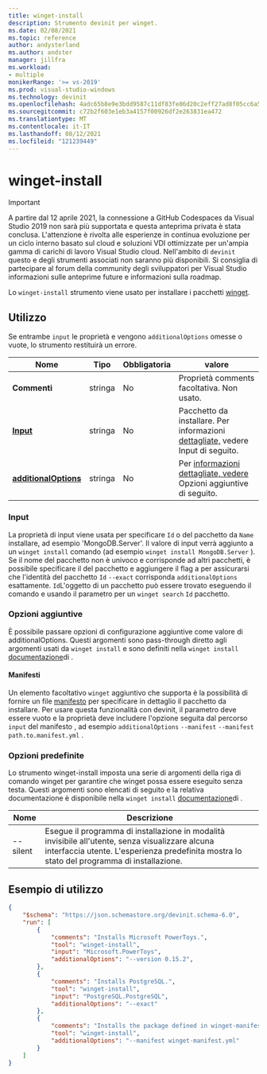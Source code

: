 ```yaml
---
title: winget-install
description: Strumento devinit per winget.
ms.date: 02/08/2021
ms.topic: reference
author: andysterland
ms.author: andster
manager: jillfra
ms.workload:
- multiple
monikerRange: '>= vs-2019'
ms.prod: visual-studio-windows
ms.technology: devinit
ms.openlocfilehash: 4adc65b8e9e3bdd9587c11df83fe86d20c2eff27ad8f05cc6a510e539eddd920
ms.sourcegitcommit: c72b2f603e1eb3a4157f00926df2e263831ea472
ms.translationtype: MT
ms.contentlocale: it-IT
ms.lasthandoff: 08/12/2021
ms.locfileid: "121239449"
---
```

# <a name="winget-install"></a>winget-install

> [!IMPORTANT]
> A partire dal 12 aprile 2021, la connessione a GitHub Codespaces da Visual Studio 2019 non sarà più supportata e questa anteprima privata è stata conclusa. L'attenzione è rivolta alle esperienze in continua evoluzione per un ciclo interno basato sul cloud e soluzioni VDI ottimizzate per un'ampia gamma di carichi di lavoro Visual Studio cloud. Nell'ambito di `devinit` questo e degli strumenti associati non saranno più disponibili. Si consiglia di partecipare al forum della community degli sviluppatori per Visual Studio informazioni sulle anteprime future e informazioni sulla roadmap.

Lo `winget-install` strumento viene usato per installare i pacchetti [winget](https://docs.microsoft.com/windows/package-manager/winget/).

## <a name="usage"></a>Utilizzo

Se entrambe `input` le proprietà e vengono `additionalOptions` omesse o vuote, lo strumento restituirà un errore.

| Nome                                         | Tipo   | Obbligatoria | valore                                                                             |
|----------------------------------------------|--------|----------|-----------------------------------------------------------------------------------|
| **Commenti**                                 | stringa | No       | Proprietà comments facoltativa. Non usato.                                             |
| [**Input**](#input)                          | stringa | No       | Pacchetto da installare. Per informazioni [dettagliate,](#input) vedere Input di seguito.                    |
| [**additionalOptions**](#additional-options) | stringa | No       | Per [informazioni dettagliate, vedere](#additional-options) Opzioni aggiuntive di seguito.                  |

### <a name="input"></a>Input

La proprietà di input viene usata per specificare `Id` o del pacchetto da `Name` installare, ad esempio 'MongoDB.Server'. Il valore di input verrà aggiunto a un `winget install` comando (ad esempio `winget install MongoDB.Server` ). Se il nome del pacchetto non è univoco e corrisponde ad altri pacchetti, è possibile specificare il del pacchetto e aggiungere il flag a per assicurarsi che l'identità del pacchetto `Id` `--exact` corrisponda `additionalOptions` esattamente. `Id`L'oggetto di un pacchetto può essere trovato eseguendo il comando e usando il parametro per un `winget search` `Id` pacchetto.  

### <a name="additional-options"></a>Opzioni aggiuntive

È possibile passare opzioni di configurazione aggiuntive come valore di additionalOptions. Questi argomenti sono pass-through diretto agli argomenti usati da `winget install` e sono definiti nella `winget install` [documentazione](https://docs.microsoft.com/windows/package-manager/winget/install)di .

#### <a name="manifests"></a>Manifesti

Un elemento facoltativo `winget` aggiuntivo che supporta è la possibilità di fornire un file [manifesto](https://docs.microsoft.com/windows/package-manager/winget/install#local-install) per specificare in dettaglio il pacchetto da installare. Per usare questa funzionalità con devinit, il parametro deve essere vuoto e la proprietà deve includere l'opzione seguita dal percorso `input` del manifesto , ad esempio `additionalOptions` `--manifest` `--manifest path.to.manifest.yml` .

### <a name="built-in-options"></a>Opzioni predefinite

Lo strumento winget-install imposta una serie di argomenti della riga di comando winget per garantire che winget possa essere eseguito senza testa. Questi argomenti sono elencati di seguito e la relativa documentazione è disponibile nella `winget install` [documentazione](https://docs.microsoft.com/windows/package-manager/winget/install)di .

| Nome     | Descrizione                                                                                                                       |
|----------|-----------------------------------------------------------------------------------------------------------------------------------|
| --silent | Esegue il programma di installazione in modalità invisibile all'utente, senza visualizzare alcuna interfaccia utente. L'esperienza predefinita mostra lo stato del programma di installazione.                       | 

## <a name="example-usage"></a>Esempio di utilizzo

```json
{
    "$schema": "https://json.schemastore.org/devinit.schema-6.0",
    "run": [
        {
            "comments": "Installs Microsoft PowerToys.",
            "tool": "winget-install",
            "input": "Microsoft.PowerToys",
            "additionalOptions": "--version 0.15.2",
        },
        {
            "comments": "Installs PostgreSQL.",
            "tool": "winget-install",
            "input": "PostgreSQL.PostgreSQL",
            "additionalOptions": "--exact"
        },
        {
            "comments": "Installs the package defined in winget-manifest.yml.",
            "tool": "winget-install",
            "additionalOptions": "--manifest winget-manifest.yml"
        }
    ]
}
```
